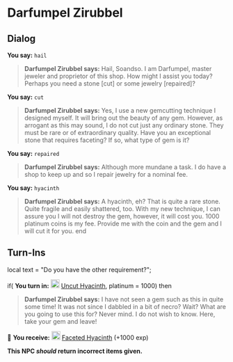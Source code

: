 # Darfumpel Zirubbel
## Dialog

**You say:** `hail`



>**Darfumpel Zirubbel says:** Hail, Soandso. I am Darfumpel, master jeweler and proprietor of this shop. How might I assist you today? Perhaps you need a stone [cut] or some jewelry [repaired]?

**You say:** `cut`



>**Darfumpel Zirubbel says:** Yes, I use a new gemcutting technique I designed myself. It will bring out the beauty of any gem. However, as arrogant as this may sound, I do not cut just any ordinary stone. They must be rare or of extraordinary quality. Have you an exceptional stone that requires faceting? If so, what type of gem is it?

**You say:** `repaired`



>**Darfumpel Zirubbel says:** Although more mundane a task. I do have a shop to keep up and so I repair jewelry for a nominal fee.

**You say:** `hyacinth`



>**Darfumpel Zirubbel says:** A hyacinth, eh? That is quite a rare stone. Quite fragile and easily shattered, too. With my new technique, I can assure you I will not destroy the gem, however, it will cost you. 1000 platinum coins is my fee. Provide me with the coin and the gem and I will cut it for you.
end

## Turn-Ins



local text = "Do you have the other requirement?";



if( **You turn in:** <img style="background:url(/static/icons/blank_slot.gif);width:20px;height:20px;" src="/static/icons/item_965.png" alt="" /> <a
                                href="/item/10191" data-url="10191" class="tooltip-link link">Uncut Hyacinth</a>, platinum = 1000) then


>**Darfumpel Zirubbel says:** I have not seen a gem such as this in quite some time! It was not since I dabbled in a bit of necro? Wait? What are you going to use this for? Never mind. I do not wish to know. Here, take your gem and leave!


 &#127873; **You receive:**  <img style="background:url(/static/icons/blank_slot.gif);width:20px;height:20px;" src="/static/icons/item_965.png" alt="" /> <a
                                href="/item/10192" data-url="10192" class="tooltip-link link">Faceted Hyacinth</a> (+1000 exp)

 

**This NPC *should* return incorrect items given.**





